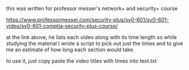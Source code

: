 this was written for professor messer's network+ and security+ course

https://www.professormesser.com/security-plus/sy0-601/sy0-601-video/sy0-601-comptia-security-plus-course/

at the link above, he lists each video along with its time length so while studying the material I wrote a script to 
pick out just the times and to give me an estimate of how long each section would take.

to use it, just copy paste the video titles with times into text.txt
